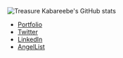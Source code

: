 <img align="left" src="https://github-readme-stats.vercel.app/api?username=trekab&count_private=true&show_icons=true&hide_rank=true&hide_border=true&layout=compact" alt="Treasure Kabareebe's GitHub stats">

<br>
<ul>
  <li><a href="https://trekab.github.io/portfolio/">Portfolio</a></li>
  <li><a href="https://twitter.com/TKabareebe">Twitter</a></li>
  <li><a href="https://www.linkedin.com/in/treasure-kabareebe/">LinkedIn</a></li>
  <li><a href="https://angel.co/u/trekab">AngelList</a></li>
</ul>
